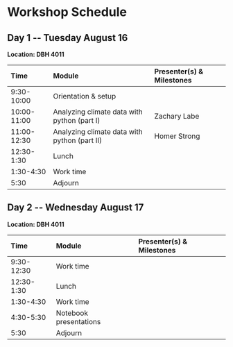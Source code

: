 # Workshop Schedule
## Day 1 -- Tuesday August 16
**Location: DBH 4011**

| Time | Module | Presenter(s) & Milestones |
| :--------- | :--------------------------------------------------------------- | :------------------------- |
| 9:30-10:00 | Orientation & setup |   |
| 10:00-11:00 | Analyzing climate data with python (part I) | Zachary Labe  |
| 11:00-12:30 | Analyzing climate data with python (part II)  | Homer Strong |
| 12:30-1:30 | Lunch | |
| 1:30-4:30 | Work time  |  |
| 5:30 | Adjourn | |


## Day 2 -- Wednesday August 17
**Location: DBH 4011**

| Time | Module | Presenter(s) & Milestones |
| :--------- | :--------------------------------------------------------------- | :------------------------- |
| 9:30-12:30 | Work time  |  |
| 12:30-1:30 | Lunch | |
| 1:30-4:30 | Work time  |  |
| 4:30-5:30 | Notebook presentations | |
| 5:30 | Adjourn | |
